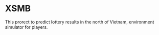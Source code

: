 # XSMB
This prorect to predict lottery results in the north of Vietnam, environment simulator for players. 
